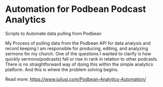 # Automation for Podbean Podcast Analytics
Scripts to Automate data pulling from Podbean


My Process of pulling data from the Podbean API for data analysis and record keeping
I am responsible for producing, editing, and analyzing sermons for my church. One of the questions I wanted to clarify is how quickly sermons(podcasts) fall or rise in rank in relation to other podcasts. There is no straightforward way of doing this within the simple analytics platform. And this is where the problem solving begins.

Read more: https://www.juliusj.com/Podbean-Analytics-Automation/
